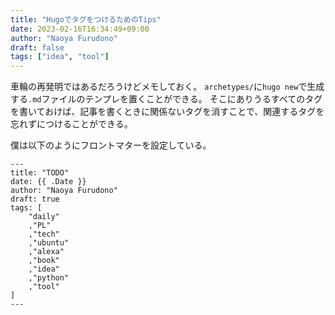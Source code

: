 ```yaml
---
title: "HugoでタグをつけるためのTips"
date: 2023-02-16T16:34:49+09:00
author: "Naoya Furudono"
draft: false
tags: ["idea", "tool"]
---
```


車輪の再発明ではあるだろうけどメモしておく。
`archetypes/`に`hugo new`で生成する`.md`ファイルのテンプレを置くことができる。
そこにありうるすべてのタグを書いておけば、記事を書くときに関係ないタグを消すことで、関連するタグを忘れずにつけることができる。

僕は以下のようにフロントマターを設定している。

```
---
title: "TODO"
date: {{ .Date }}
author: "Naoya Furudono"
draft: true
tags: [
    "daily"
    ,"PL"
    ,"tech"
    ,"ubuntu"
    ,"alexa"
    ,"book"
    ,"idea"
    ,"python"
    ,"tool"
]
---
```
